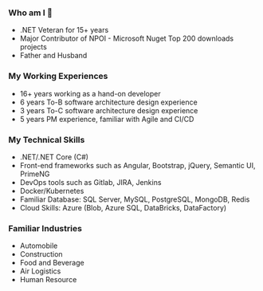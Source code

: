 ### Who am I 👋
- .NET Veteran for 15+ years
- Major Contributor of NPOI - Microsoft Nuget Top 200 downloads projects
- Father and Husband

### My Working Experiences
- 16+ years working as a hand-on developer
- 6 years To-B software architecture design experience
- 3 years To-C software architecture design experience
- 5 years PM experience, familiar with Agile and CI/CD

### My Technical Skills
- .NET/.NET Core (C#)
- Front-end frameworks such as Angular, Bootstrap, jQuery, Semantic UI, PrimeNG
- DevOps tools such as Gitlab, JIRA, Jenkins
- Docker/Kubernetes
- Familiar Database: SQL Server, MySQL, PostgreSQL, MongoDB, Redis
- Cloud Skills: Azure (Blob, Azure SQL, DataBricks, DataFactory)

### Familiar Industries
- Automobile 
- Construction
- Food and Beverage
- Air Logistics
- Human Resource

